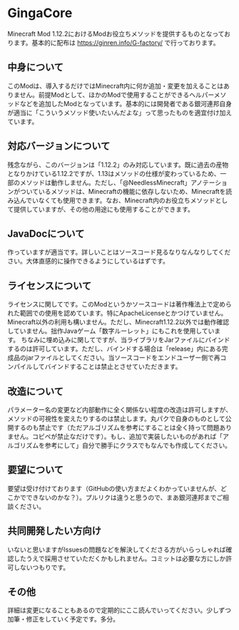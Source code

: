 # GingaCore
Minecraft Mod 1.12.2におけるModお役立ちメソッドを提供するものとなっております。基本的に配布は https://ginren.info/G-factory/ で行っております。

## 中身について
このModは、導入するだけではMinecraft内に何か追加・変更を加えることはありません。前提Modとして、ほかのModで使用することができるヘルパーメソッドなどを追加したModとなっています。基本的には開発者である銀河連邦自身が適当に「こういうメソッド使いたいんだよな」って思ったものを適宜付け加えています。

## 対応バージョンについて
残念ながら、このバージョンは「1.12.2」のみ対応しています。既に過去の産物となりかけている1.12.2ですが、1.13はメソッドの仕様が変わっているため、一部のメソッドは動作しません。ただし、「@NeedlessMinecraft」アノテーションがついているメソッドは、Minecraftの機能に依存しないため、Minecraftを読み込んでいなくても使用できます。なお、Minecraft内のお役立ちメソッドとして提供していますが、その他の用途にも使用することができます。

## JavaDocについて
作っていますが適当です。詳しいことはソースコード見るなりなんなりしてください。大体直感的に操作できるようにしているはずです。

## ライセンスについて
ライセンスに関してです。このModというかソースコードは著作権法上で定められた範囲での使用を認めています。特にApacheLicenseとかつけていません。Minecraft以外の利用も構いません。ただし、Minecraft1.12.2以外では動作確認していません。拙作Javaゲーム「数字ルーレット」にもこれを使用しています。
ちなみに埋め込みに関してですが、当ライブラリをJarファイルにバインドするのは許可しています。ただし、バインドする場合は「release」内にある完成品のjarファイルとしてください。当ソースコードをエンドユーザー側で再コンパイルしてバインドすることは禁止とさせていただきます。

## 改造について
パラメーター名の変更など内部動作に全く関係ない程度の改造は許可しますが、メソッドの可視性を変えたりするのは禁止します。丸パクで自身のものとして公開するのも禁止です（ただアルゴリズムを参考にすることは全く持って問題ありません。コピペが禁止なだけです）。もし、追加で実装したいものがあれば「アルゴリズムを参考にして」自分で勝手にクラスでもなんでも作成してください。

## 要望について
要望は受け付けております（GitHubの使い方まだよくわかっていませんが、どこかでできないのかな？）。プルリクは違うと思うので、まあ銀河連邦までご相談ください。

## 共同開発したい方向け
いないと思いますがIssuesの問題などを解決してくださる方がいらっしゃれば確認したうえで採用させていただくかもしれません。コミットは必要な方にしか許可しないつもりです。

## その他
詳細は変更になることもあるので定期的にここ読んでいってください。少しずつ加筆・修正をしていく予定です。多分。
